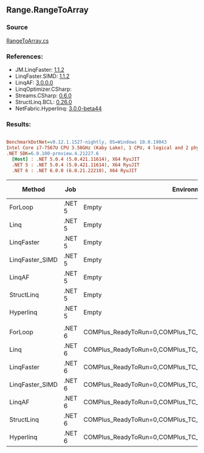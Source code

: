 ﻿## Range.RangeToArray

### Source
[RangeToArray.cs](../LinqBenchmarks/Range/RangeToArray.cs)

### References:
- JM.LinqFaster: [1.1.2](https://www.nuget.org/packages/JM.LinqFaster/1.1.2)
- LinqFaster.SIMD: [1.1.2](https://www.nuget.org/packages/LinqFaster.SIMD/1.0.3)
- LinqAF: [3.0.0.0](https://www.nuget.org/packages/LinqAF/3.0.0.0)
- LinqOptimizer.CSharp: [](https://www.nuget.org/packages/LinqOptimizer.CSharp/)
- Streams.CSharp: [0.6.0](https://www.nuget.org/packages/Streams.CSharp/0.6.0)
- StructLinq.BCL: [0.26.0](https://www.nuget.org/packages/StructLinq/0.26.0)
- NetFabric.Hyperlinq: [3.0.0-beta44](https://www.nuget.org/packages/NetFabric.Hyperlinq/3.0.0-beta44)

### Results:
``` ini

BenchmarkDotNet=v0.12.1.1527-nightly, OS=Windows 10.0.19043
Intel Core i7-7567U CPU 3.50GHz (Kaby Lake), 1 CPU, 4 logical and 2 physical cores
.NET SDK=6.0.100-preview.4.21227.6
  [Host] : .NET 5.0.4 (5.0.421.11614), X64 RyuJIT
  .NET 5 : .NET 5.0.4 (5.0.421.11614), X64 RyuJIT
  .NET 6 : .NET 6.0.0 (6.0.21.22210), X64 RyuJIT


```
|          Method |    Job |                                                   EnvironmentVariables |  Runtime | Start | Count |      Mean |    Error |   StdDev |    Median | Ratio | RatioSD |  Gen 0 | Gen 1 | Gen 2 | Allocated |
|---------------- |------- |----------------------------------------------------------------------- |--------- |------ |------ |----------:|---------:|---------:|----------:|------:|--------:|-------:|------:|------:|----------:|
|         ForLoop | .NET 5 |                                                                  Empty | .NET 5.0 |     0 |   100 | 141.08 ns | 2.891 ns | 6.161 ns | 144.75 ns |  1.00 |    0.00 | 0.2027 |     - |     - |     424 B |
|            Linq | .NET 5 |                                                                  Empty | .NET 5.0 |     0 |   100 |  88.74 ns | 1.014 ns | 0.847 ns |  88.83 ns |  0.64 |    0.03 | 0.2218 |     - |     - |     464 B |
|      LinqFaster | .NET 5 |                                                                  Empty | .NET 5.0 |     0 |   100 |  81.58 ns | 1.272 ns | 1.190 ns |  81.76 ns |  0.59 |    0.03 | 0.2027 |     - |     - |     424 B |
| LinqFaster_SIMD | .NET 5 |                                                                  Empty | .NET 5.0 |     0 |   100 |  41.85 ns | 0.899 ns | 2.445 ns |  40.62 ns |  0.30 |    0.02 | 0.2027 |     - |     - |     424 B |
|          LinqAF | .NET 5 |                                                                  Empty | .NET 5.0 |     0 |   100 | 290.99 ns | 2.724 ns | 2.548 ns | 290.28 ns |  2.09 |    0.10 | 0.2027 |     - |     - |     424 B |
|      StructLinq | .NET 5 |                                                                  Empty | .NET 5.0 |     0 |   100 |  85.83 ns | 1.345 ns | 1.193 ns |  85.60 ns |  0.62 |    0.02 | 0.2027 |     - |     - |     424 B |
|       Hyperlinq | .NET 5 |                                                                  Empty | .NET 5.0 |     0 |   100 |  45.98 ns | 0.927 ns | 0.952 ns |  46.09 ns |  0.33 |    0.01 | 0.2027 |     - |     - |     424 B |
|                 |        |                                                                        |          |       |       |           |          |          |           |       |         |        |       |       |           |
|         ForLoop | .NET 6 | COMPlus_ReadyToRun=0,COMPlus_TC_QuickJitForLoops=1,COMPlus_TieredPGO=1 | .NET 6.0 |     0 |   100 |  87.69 ns | 1.802 ns | 2.910 ns |  88.78 ns |  1.00 |    0.00 | 0.2027 |     - |     - |     424 B |
|            Linq | .NET 6 | COMPlus_ReadyToRun=0,COMPlus_TC_QuickJitForLoops=1,COMPlus_TieredPGO=1 | .NET 6.0 |     0 |   100 |  85.44 ns | 1.053 ns | 0.985 ns |  85.74 ns |  1.00 |    0.04 | 0.2218 |     - |     - |     464 B |
|      LinqFaster | .NET 6 | COMPlus_ReadyToRun=0,COMPlus_TC_QuickJitForLoops=1,COMPlus_TieredPGO=1 | .NET 6.0 |     0 |   100 |  77.15 ns | 1.602 ns | 2.397 ns |  77.20 ns |  0.88 |    0.04 | 0.2027 |     - |     - |     424 B |
| LinqFaster_SIMD | .NET 6 | COMPlus_ReadyToRun=0,COMPlus_TC_QuickJitForLoops=1,COMPlus_TieredPGO=1 | .NET 6.0 |     0 |   100 |  41.19 ns | 0.884 ns | 0.827 ns |  41.27 ns |  0.48 |    0.02 | 0.2027 |     - |     - |     424 B |
|          LinqAF | .NET 6 | COMPlus_ReadyToRun=0,COMPlus_TC_QuickJitForLoops=1,COMPlus_TieredPGO=1 | .NET 6.0 |     0 |   100 | 205.76 ns | 0.937 ns | 0.876 ns | 205.51 ns |  2.41 |    0.09 | 0.2027 |     - |     - |     424 B |
|      StructLinq | .NET 6 | COMPlus_ReadyToRun=0,COMPlus_TC_QuickJitForLoops=1,COMPlus_TieredPGO=1 | .NET 6.0 |     0 |   100 |  85.04 ns | 1.786 ns | 3.994 ns |  83.02 ns |  1.00 |    0.03 | 0.2027 |     - |     - |     424 B |
|       Hyperlinq | .NET 6 | COMPlus_ReadyToRun=0,COMPlus_TC_QuickJitForLoops=1,COMPlus_TieredPGO=1 | .NET 6.0 |     0 |   100 |  46.65 ns | 1.029 ns | 2.505 ns |  45.76 ns |  0.55 |    0.02 | 0.2027 |     - |     - |     424 B |
